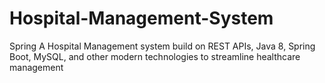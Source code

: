 # Hospital-Management-System
Spring A Hospital Management system build on REST APIs, Java 8, Spring Boot, MySQL, and other modern technologies to streamline healthcare management
